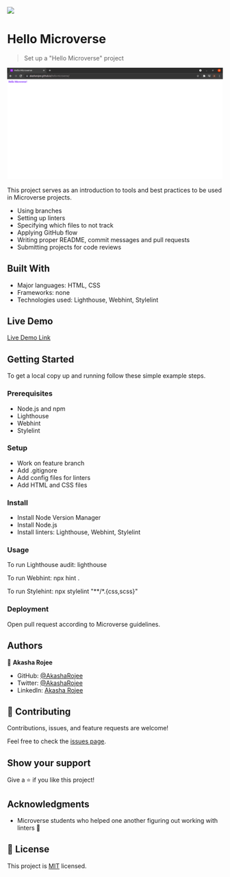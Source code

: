 ![](https://img.shields.io/badge/Microverse-blueviolet)

# Hello Microverse

> Set up a "Hello Microverse" project

![screenshot](images/hello-microverse.png)

This project serves as an introduction to tools and best practices to be used in Microverse projects.

- Using branches
- Setting up linters
- Specifying which files to not track
- Applying GitHub flow
- Writing proper README, commit messages and pull requests
- Submitting projects for code reviews

## Built With

- Major languages: HTML, CSS
- Frameworks: none
- Technologies used: Lighthouse, Webhint, Stylelint

## Live Demo

[Live Demo Link](https://akasharojee.github.io/hello-microverse/)

## Getting Started

To get a local copy up and running follow these simple example steps.

### Prerequisites

- Node.js and npm
- Lighthouse
- Webhint
- Stylelint

### Setup

- Work on feature branch
- Add .gitignore
- Add config files for linters
- Add HTML and CSS files

### Install

- Install Node Version Manager
- Install Node.js
- Install linters: Lighthouse, Webhint, Stylelint

### Usage

To run Lighthouse audit: lighthouse <url>

To run Webhint: npx hint .

To run Stylehint: npx stylelint "**/*.{css,scss}"

### Deployment

Open pull request according to Microverse guidelines.

## Authors

👤 **Akasha Rojee**

- GitHub: [@AkashaRojee](https://github.com/AkashaRojee)
- Twitter: [@AkashaRojee](https://twitter.com/AkashaRojee)
- LinkedIn: [Akasha Rojee](https://linkedin.com/in/AkashaRojee)

## 🤝 Contributing

Contributions, issues, and feature requests are welcome!

Feel free to check the [issues page](https://github.com/AkashaRojee/hello-microverse/issues).

## Show your support

Give a ⭐️ if you like this project!

## Acknowledgments

- Microverse students who helped one another figuring out working with linters :clap:

## 📝 License

This project is [MIT](./MIT.md) licensed.